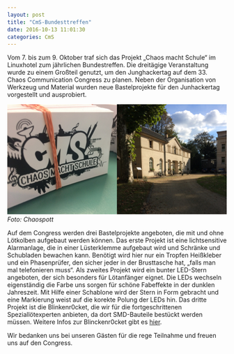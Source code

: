 ```yaml
---
layout: post
title: "CmS-Bundesttreffen"
date: 2016-10-13 11:01:30
categories: CmS
---
```


Vom 7. bis zum 9. Oktober traf sich das Projekt „Chaos macht Schule“ im Linuxhotel zum jährlichen Bundestreffen. Die dreitägige Veranstaltung wurde zu einem Großteil genutzt, um den Junghackertag auf dem 33. Chaos Communication Congress zu planen. Neben der Organisation von Werkzeug und Material wurden neue Bastelprojekte für den Junhackertag vorgestellt und ausprobiert.

![Quelle: Chaospott](/media/2016-10-13/cms-bundesttreffen-01.jpg)
*Foto: Chaospott*

Auf dem Congress werden drei Bastelprojekte angeboten, die mit und ohne Lötkolben aufgebaut werden können. Das erste Projekt ist eine lichtsensitive Alarmanlage, die in einer Lüsterklemme aufgebaut wird und Schränke und Schubladen bewachen kann. Benötigt wird hier nur ein Tropfen Heißkleber und ein Phasenprüfer, den sicher jeder in der Brusttasche hat, „falls man mal telefonieren muss“. Als zweites Projekt wird ein bunter LED-Stern angeboten, der sich besonders für Lötanfänger eignet. Die LEDs wechseln eigenständig die Farbe uns sorgen für schöne Fabeffekte in der dunklen Jahreszeit. Mit Hilfe einer Schablone wird der Stern in Form gebracht und eine Markierung weist auf die korekte Polung der LEDs hin. Das dritte Projekt ist die Blinkenr0cket, die wir für die fortgeschrittenen Speziallötexperten anbieten, da dort SMD-Bauteile bestückt werden müssen. Weitere Infos zur Blinckenr0cket gibt es [hier](https://blinkenrocket.de/).

Wir bedanken uns bei unseren Gästen für die rege Teilnahme und freuen uns auf den Congress.